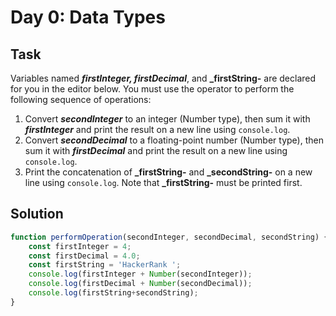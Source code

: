 # Day 0: Data Types

## Task

Variables named **_firstInteger, firstDecimal_**, and **_firstString-** are declared for you in the editor below. You must use the  operator to perform the following sequence of operations:

1. Convert **_secondInteger_** to an integer (Number type), then sum it with **_firstInteger_** and print the result on a new line using `console.log`.
2. Convert **_secondDecimal_** to a floating-point number (Number type), then sum it with **_firstDecimal_** and print the result on a new line using `console.log`.
3. Print the concatenation of **_firstString-** and **_secondString-** on a new line using `console.log`. Note that **_firstString-** must be printed first.

## Solution

```JavaScript
function performOperation(secondInteger, secondDecimal, secondString) {
    const firstInteger = 4;
    const firstDecimal = 4.0;
    const firstString = 'HackerRank ';
    console.log(firstInteger + Number(secondInteger));
    console.log(firstDecimal + Number(secondDecimal));
    console.log(firstString+secondString);
}
```
